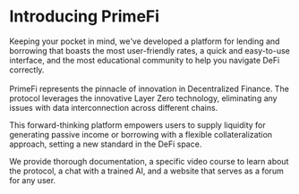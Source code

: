 # Introducing PrimeFi

Keeping your pocket in mind, we've developed a platform for lending and borrowing that boasts the most user-friendly rates, a quick and easy-to-use interface, and the most educational community to help you navigate DeFi correctly.\
\
PrimeFi represents the pinnacle of innovation in Decentralized Finance. The protocol leverages the innovative Layer Zero technology, eliminating any issues with data interconnection across different chains.

This forward-thinking platform empowers users to supply liquidity for generating passive income or borrowing with a flexible collateralization approach, setting a new standard in the DeFi space.

We provide thorough documentation, a specific video course to learn about the protocol, a chat with a trained AI, and a website that serves as a forum for any user.
